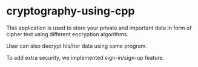 # cryptography-using-cpp

This application is used to store your private and important data in form of cipher text using different encryption algorithms. 

User can also decrypt his/her data using same program.

To add extra security, we implemented sign-in/sign-up feature.
